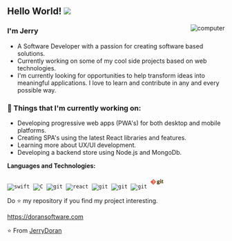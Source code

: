 ## Hello World! <img src="https://raw.githubusercontent.com/iampavangandhi/iampavangandhi/master/gifs/Hi.gif" width="30px"></h2>

<img align="right" alt="computer" src="https://images.pexels.com/photos/450035/pexels-photo-450035.jpeg?auto=compress&cs=tinysrgb&dpr=1&w=500" />

### I'm Jerry
- A Software Developer with a passion for creating software based solutions.
- Currently working on some of my cool side projects based on web technologies.
- I'm currently looking for opportunities to help transform ideas into meaningful applications. I love to learn and contribute in any and every possible way.

### 💼   Things that I'm currently working on: 
* Developing progressive web apps (PWA's) for both desktop and mobile platforms.
* Creating SPA's using the latest React libraries and features. 
* Learning more about UX/UI development.
* Developing a backend store using Node.js and MongoDb.
 
 **Languages and Technologies:**
<p align="left">
  <code><img src="https://encrypted-tbn0.gstatic.com/images?q=tbn%3AANd9GcRs19oKBd0bWsq55b1d1vkpIQFC0kG9LmZasg&usqp=CAU" alt="swift" width="30" height="30"/></code>&nbsp;
  <code><img src="https://encrypted-tbn0.gstatic.com/images?q=tbn%3AANd9GcSSu04LM7jTbAMUAlXWpyyg2ytYZhK-1wzm0A&usqp=CAU" alt="C" width="30" height="30" /></code>&nbsp;
  <code><img src="https://encrypted-tbn0.gstatic.com/images?q=tbn%3AANd9GcSnt0s4-cSHFsZEacCtBUlw-mhL3CW2mI-KJw&usqp=CAU" alt="git" width="30" height="30" /></code>&nbsp;
  <code><img src="https://www.iconfinder.com/data/icons/logos-3/600/React.js_logo-512.png" alt="react" width="30" height="30" /></code>&nbsp;
  <code><img src="https://cdn4.iconfinder.com/data/icons/logos-3/512/mongodb-2-256.png" alt="git" width="70" height="30" /></code>&nbsp;
  <code><img src="https://cdn4.iconfinder.com/data/icons/logos-3/456/nodejs-new-pantone-black-256.png" alt="git" width="50" height="30" /></code>&nbsp;
  <code><img src="https://images-wixmp-ed30a86b8c4ca887773594c2.wixmp.com/f/fe97f6ec-47bf-42e8-99e5-d673e9787fb6/d5bmuf9-70278409-11af-40b2-b790-bcee46c55840.png?token=eyJ0eXAiOiJKV1QiLCJhbGciOiJIUzI1NiJ9.eyJzdWIiOiJ1cm46YXBwOiIsImlzcyI6InVybjphcHA6Iiwib2JqIjpbW3sicGF0aCI6IlwvZlwvZmU5N2Y2ZWMtNDdiZi00MmU4LTk5ZTUtZDY3M2U5Nzg3ZmI2XC9kNWJtdWY5LTcwMjc4NDA5LTExYWYtNDBiMi1iNzkwLWJjZWU0NmM1NTg0MC5wbmcifV1dLCJhdWQiOlsidXJuOnNlcnZpY2U6ZmlsZS5kb3dubG9hZCJdfQ.Imxtmyz2zl3nNAzfq7Yzawa4-uELDATgr5ODimBViqI" alt="git" width="30" height="30" /></code>&nbsp;
  <code><img src="https://raw.githubusercontent.com/github/explore/80688e429a7d4ef2fca1e82350fe8e3517d3494d/topics/git/git.png" alt="git" width="30" height="30" /></code>&nbsp;
  
   </p>

Do ⭐ my repository if you find my project interesting.  

https://doransoftware.com

⭐️ From [JerryDoran](https://github.com/JerryDoran)
